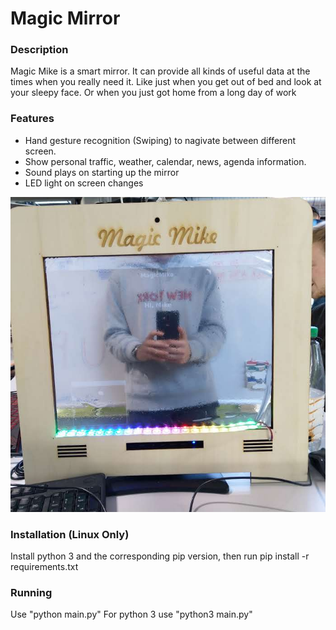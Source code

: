 # Magic Mirror

### Description
Magic Mike is a smart mirror. It can provide all kinds of useful data at the times when you really need it.
Like just when you get out of bed and look at your sleepy face. Or when you just got home from a long day of work

### Features
- Hand gesture recognition (Swiping) to nagivate between different screen.
- Show personal traffic, weather, calendar, news, agenda information. 
- Sound plays on starting up the mirror
- LED light on screen changes

![Magic Mike](assets/magic_mike.jpg)

### Installation (Linux Only)
Install python 3 and the corresponding pip version, then run pip install -r requirements.txt

### Running
Use "python main.py"
For python 3 use "python3 main.py"
